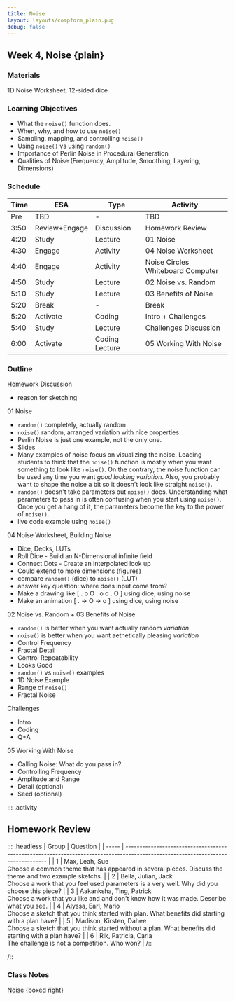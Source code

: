 ```yaml
---
title: Noise
layout: layouts/compform_plain.pug
debug: false
---
```



## Week 4, Noise {plain}

### Materials
1D Noise Worksheet, 12-sided dice

### Learning Objectives
- What the `noise()` function does.
- When, why, and how to use `noise()`
- Sampling, mapping, and controlling `noise()`
- Using `noise()` vs using `random()`
- Importance of Perlin Noise in Procedural Generation
- Qualities of Noise (Frequency, Amplitude, Smoothing, Layering, Dimensions)

### Schedule


| Time | ESA           | Type           | Activity                          |
| ---- | ------------- | -------------- | --------------------------------- |
| Pre  | TBD           | -              | TBD                               |
| 3:50 | Review+Engage | Discussion     | Homework Review                   |
| 4:20 | Study         | Lecture        | 01 Noise                          |
| 4:30 | Engage        | Activity       | 04 Noise Worksheet                |
| 4:40 | Engage        | Activity       | Noise Circles Whiteboard Computer |
| 4:50 | Study         | Lecture        | 02 Noise vs. Random               |
| 5:10 | Study         | Lecture        | 03 Benefits of Noise              |
| 5:20 | Break         | -              | Break                             |
| 5:20 | Activate      | Coding         | Intro + Challenges                |
| 5:40 | Study         | Lecture        | Challenges Discussion             |
| 6:00 | Activate      | Coding Lecture | 05 Working With Noise             |


### Outline

Homework Discussion
- reason for sketching

01 Noise
- `random()` completely, actually random
- `noise()` random, arranged variation with nice properties
- Perlin Noise is just one example, not the only one.
- Slides
- Many examples of noise focus on visualizing the noise. Leading students to think that the `noise()` function is mostly when you want something to look like `noise()`. On the contrary, the noise function can be used any time you want _good looking variation_. Also, you probably want to shape the noise a bit so it doesn't look like straight `noise()`.
- `random()` doesn't take parameters but `noise()` does. Understanding what parameters to pass in is often confusing when you start using `noise()`. Once you get a hang of it, the parameters become the key to the power of `noise()`.
- live code example using `noise()`


04 Noise Worksheet, Building Noise
- Dice, Decks, LUTs
- Roll Dice - Build an N-Dimensional infinite field
- Connect Dots - Create an interpolated look up
- Could extend to more dimensions (figures)
- compare `random()` (dice) to `noise()` (LUT)
- answer key question: where does input come from?
- Make a drawing like [ . o O . o o . O ] using dice, using noise
- Make an animation [ . -> O -> o ] using dice, using noise

02 Noise vs. Random + 03 Benefits of Noise
- `random()` is better when you want actually random _variation_
- `noise()` is better when you want aethetically pleasing _variation_
- Control Frequency
- Fractal Detail
- Control Repeatability
- Looks Good
- `random()` vs `noise()` examples
- 1D Noise Example
- Range of `noise()`
- Fractal Noise

Challenges
- Intro
- Coding
- Q+A

05 Working With Noise
- Calling Noise: What do you pass in?
- Controlling Frequency
- Amplitude and Range
- Detail (optional)
- Seed (optional)


::: .activity
## Homework Review


::: .headless
| Group | Question                                                                                                                         |
| ----- | -------------------------------------------------------------------------------------------------------------------------------- |
| 1     | Max, Leah, Sue <br/>Choose a common theme that has appeared in several pieces. Discuss the theme and two example sketchs.        |
| 2     | Bella, Julian, Jack <br/>Choose a work that you feel used parameters is a very well. Why did you choose this piece?              |
| 3     | Aakanksha, Ting, Patrick <br/>Choose a work that you like and and don't know how it was made. Describe what you see.             |
| 4     | Alyssa, Earl, Mario <br/>Choose a sketch that you think started with plan. What benefits did starting with a plan have?          |
| 5     | Madison, Kirsten, Dahee <br/>Choose a sketch that you think started without a plan. What benefits did starting with a plan have? |
| 6     | Rik, Patricia, Carla <br>The challenge is not a competition. Who won?                                                            |
/::















/::




<style> 
    .headless thead {
        display: none;
    }
</style>



### Class Notes
[Noise](./index.html) {boxed right}





